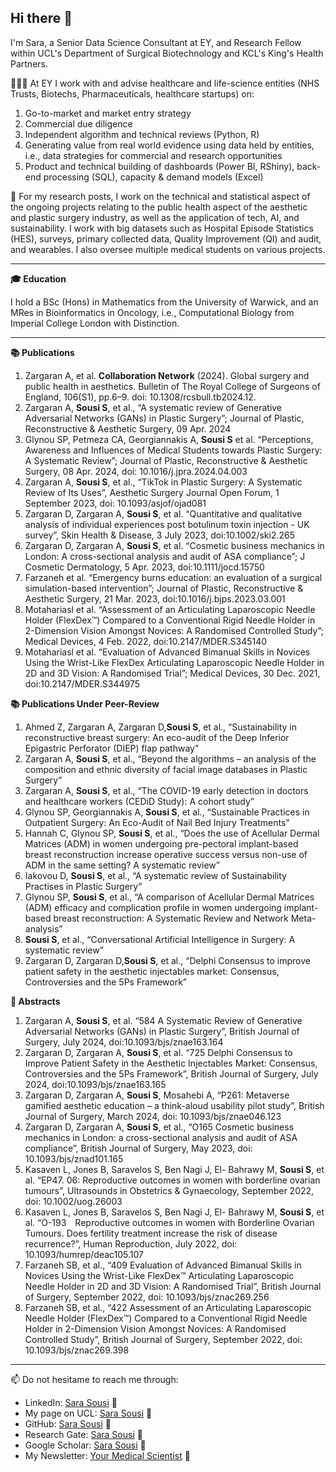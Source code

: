## Hi there 👋

I'm Sara, a Senior Data Science Consultant at EY, and Research Fellow within UCL's Department of Surgical Biotechnology and KCL's King's Health Partners. 

👩🏻‍💻 At EY I work with and advise healthcare and life-science entities (NHS Trusts, Biotechs, Pharmaceuticals, healthcare startups) on:

1. Go-to-market and market entry strategy
2. Commercial due diligence
3. Independent algorithm and technical reviews (Python, R)
4. Generating value from real world evidence using data held by entities, i.e., data strategies for commercial and research opportunities
5. Product and technical building of dashboards (Power BI, RShiny), back-end processing (SQL), capacity & demand models (Excel)

🔬 For my research posts, I work on the technical and statistical aspect of the ongoing projects relating to the public health aspect of the aesthetic and plastic surgery industry, as well as the application of tech, AI, and sustainability. I work with big datasets such as Hospital Episode Statistics (HES), surveys, primary collected data, Quality Improvement (QI) and audit, and wearables. I also oversee multiple medical students on various projects. 

----

**🎓 Education**

I hold a BSc (Hons) in Mathematics from the University of Warwick, and an MRes in Bioinformatics in Oncology, i.e., Computational Biology from Imperial College London with Distinction.

----

**📚 Publications**

1.  Zargaran A, et al. **Collaboration Network** (2024). Global surgery and public health in aesthetics. Bulletin of The Royal College of Surgeons of England, 106(S1), pp.6–9. doi: 10.1308/rcsbull.tb2024.12.
2.	Zargaran A, **Sousi S**, et al., “A systematic review of Generative Adversarial Networks (GANs) in Plastic Surgery”; Journal of Plastic, Reconstructive & Aesthetic Surgery, 09 Apr. 2024
3.	Glynou SP, Petmeza CA, Georgiannakis A, **Sousi S** et al. “Perceptions, Awareness and Influences of Medical Students towards Plastic Surgery: A Systematic Review”; Journal of Plastic, Reconstructive & Aesthetic Surgery, 08 Apr. 2024, doi: 10.1016/j.jpra.2024.04.003
4.	Zargaran A, **Sousi S**, et al., “TikTok in Plastic Surgery: A Systematic Review of Its Uses”, Aesthetic Surgery Journal Open Forum, 1 September 2023, doi: 10.1093/asjof/ojad081
5.	Zargaran D, Zargaran A, **Sousi S**, et al. “Quantitative and qualitative analysis of individual experiences post botulinum toxin injection - UK survey”, Skin Health & Disease, 3 July 2023, doi:10.1002/ski2.265
6.	Zargaran D, Zargaran A, **Sousi S**, et al. “Cosmetic business mechanics in London: A cross-sectional analysis and audit of ASA compliance”; J Cosmetic Dermatology, 5 Apr. 2023, doi:10.1111/jocd.15750
7.	Farzaneh et al. “Emergency burns education: an evaluation of a surgical simulation-based intervention”; Journal of Plastic, Reconstructive & Aesthetic Surgery, 21 Mar. 2023, doi:10.1016/j.bjps.2023.03.001
8.	Motahariasl et al. “Assessment of an Articulating Laparoscopic Needle Holder (FlexDex™) Compared to a Conventional Rigid Needle Holder in 2-Dimension Vision Amongst Novices: A Randomised Controlled Study”; Medical Devices, 4 Feb. 2022, doi:10.2147/MDER.S345140
9.	Motahariasl et al. “Evaluation of Advanced Bimanual Skills in Novices Using the Wrist-Like FlexDex Articulating Laparoscopic Needle Holder in 2D and 3D Vision: A Randomised Trial”; Medical Devices, 30 Dec. 2021, doi:10.2147/MDER.S344975

**📚 Publications Under Peer-Review** 

1.	Ahmed Z, Zargaran A, Zargaran D,**Sousi S**, et al., “Sustainability in reconstructive breast surgery: An eco-audit of the Deep Inferior Epigastric Perforator (DIEP) flap pathway”
2.	Zargaran A, **Sousi S**, et al., “Beyond the algorithms – an analysis of the composition and ethnic diversity of facial image databases in Plastic Surgery”
3.	Zargaran A, **Sousi S**, et al., “The COVID-19 early detection in doctors and healthcare workers (CEDiD Study): A cohort study”
4.	Glynou SP, Georgiannakis A, **Sousi S**, et al., “Sustainable Practices in Outpatient Surgery: An Eco-Audit of Nail Bed Injury Treatments”
5.	Hannah C, Glynou SP, **Sousi S**, et al., “Does the use of Acellular Dermal Matrices (ADM) in women undergoing pre-pectoral implant-based breast reconstruction increase operative success versus non-use of ADM in the same setting? A systematic review” 
6.	Iakovou D, **Sousi S**, et al., “A systematic review of Sustainability Practises in Plastic Surgery” 
7.	Glynou SP, **Sousi S**, et al., “A comparison of Acellular Dermal Matrices (ADM) efficacy and complication profile in women undergoing implant-based breast reconstruction: A Systematic Review and Network Meta-analysis”
8.	**Sousi S**, et al., “Conversational Artificial Intelligence in Surgery: A systematic review” 
9.	Zargaran D, Zargaran D,**Sousi S**, et al., “Delphi Consensus to improve patient safety in the aesthetic injectables market: Consensus, Controversies and the 5Ps Framework” 

**📄 Abstracts** 

1.	Zargaran A, **Sousi S**, et al. “584 A Systematic Review of Generative Adversarial Networks (GANs) in Plastic Surgery”, British Journal of Surgery, July 2024, doi:10.1093/bjs/znae163.164
2.	Zargaran D, Zargaran A, **Sousi S**, et al. “725 Delphi Consensus to Improve Patient Safety in the Aesthetic Injectables Market: Consensus, Controversies and the 5Ps Framework”, British Journal of Surgery, July 2024, doi:10.1093/bjs/znae163.165
3.	Zargaran D, Zargaran A, **Sousi S**, Mosahebi A, “P261: Metaverse gamified aesthetic education – a think-aloud usability pilot study”, British Journal of Surgery, March 2024, doi: 10.1093/bjs/znae046.123
4.	Zargaran D, Zargaran A, **Sousi S**, et al., “O165 Cosmetic business mechanics in London: a cross-sectional analysis and audit of ASA compliance”, British Journal of Surgery, May 2023, doi: 10.1093/bjs/znad101.165
5.	Kasaven L, Jones B, Saravelos S, Ben Nagi J, El- Bahrawy M, **Sousi S**, et al. “EP47. 06: Reproductive outcomes in women with borderline ovarian tumours”, Ultrasounds in Obstetrics & Gynaecology, September 2022, doi: 10.1002/uog.26003
6.	Kasaven L, Jones B, Saravelos S, Ben Nagi J, El- Bahrawy M, **Sousi S**, et al. “O-193 Reproductive outcomes in women with Borderline Ovarian Tumours. Does fertility treatment increase the risk of disease recurrence?”, Human Reproduction, July 2022, doi: 10.1093/humrep/deac105.107
7.	Farzaneh SB, et al., “409 Evaluation of Advanced Bimanual Skills in Novices Using the Wrist-Like FlexDex™ Articulating Laparoscopic Needle Holder in 2D and 3D Vision: A Randomised Trial”, British Journal of Surgery, September 2022, doi: 10.1093/bjs/znac269.256
8.	Farzaneh SB, et al., “422 Assessment of an Articulating Laparoscopic Needle Holder (FlexDex™) Compared to a Conventional Rigid Needle Holder in 2-Dimension Vision Amongst Novices: A Randomised Controlled Study”, British Journal of Surgery, September 2022, doi: 10.1093/bjs/znac269.398

----

📫 Do not hesitame to reach me through:
- LinkedIn: [Sara Sousi](https://www.linkedin.com/in/sara-sousi/) 🔗
- My page on UCL: [Sara Sousi](https://profiles.ucl.ac.uk/93990-sara-sousi) 🔗
- GitHub: [Sara Sousi](https://github.com/SaraSousi) 🔗
- Research Gate: [Sara Sousi](https://www.researchgate.net/profile/Sara_Sousi) 🔗
- Google Scholar: [Sara Sousi]([https://www.researchgate.net/profile/Sara_Sousi](https://scholar.google.com/citations?user=P64jnJ8AAAAJ&hl=en&inst=4887157489608331491)) 🔗
- My Newsletter: [Your Medical Scientist](https://sarasousi.substack.com/) 🔗

<!--
👩🏻‍💻🔬🧬🧬📊📊💻💻

**SaraSousi/SaraSousi** is a ✨ _special_ ✨ repository because its `README.md` (this file) appears on your GitHub profile.

Here are some ideas to get you started:

- 🔭 I’m currently working on ...
- 🌱 I’m currently learning ...
- 👯 I’m looking to collaborate on ...
- 🤔 I’m looking for help with ...
- 💬 Ask me about ...
- 📫 How to reach me: ...
- 😄 Pronouns: ...
- ⚡ Fun fact: ...
-->
